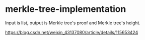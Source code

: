 # merkle-tree-implementation

Input is list, output is Merkle tree's proof and Merkle tree's height.

https://blog.csdn.net/weixin_43137080/article/details/115653424
